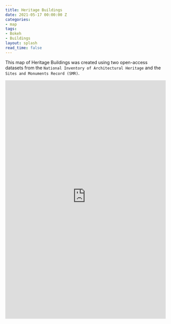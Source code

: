 ```yaml
---
title: Heritage Buildings
date: 2021-05-17 00:00:00 Z
categories:
- map
tags:
- Bokeh
- Buildings
layout: splash
read_time: false
---
```


This map of Heritage Buildings was created using two open-access datasets from the `National Inventory of Architectural Heritage` and the `Sites and Monuments Record (SMR)`. 

<div class="holds-the-iframe">
    <iframe width="100%" height="750px" src="https://codema-dev.s3.eu-west-1.amazonaws.com/views/2021_05_17_hertitage_buildings_site_map.html" frameborder="0" allowfullscreen></iframe>
</div>